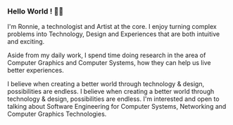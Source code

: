 ### Hello World ! 👋🏽
I'm Ronnie, a technologist and Artist at the core. I enjoy turning complex problems into Technology, Design and Experiences that are both intuitive and exciting. 

Aside from my daily work, I spend time doing research in the area of Computer Graphics and Computer Systems, how they can help us live better experiences.

I believe when creating a better world through technology & design, possibilities are endless. I believe when creating a better world through technology & design, possibilities are endless. I'm interested and open to talking about Software Engineering for Computer Systems, Networking and Computer Graphics Technologies.
